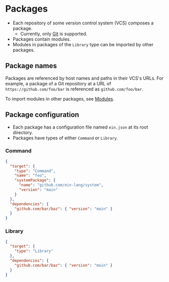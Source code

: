 # Packages

- Each repository of some version control system (VCS) composes a package.
  - Currently, only [Git](https://git-scm.com/) is supported.
- Packages contain modules.
- Modules in packages of the `Library` type can be imported by other packages.

## Package names

Packages are referenced by host names and paths in their VCS's URLs. For example, a package of a Git repository at a URL of `https://github.com/foo/bar` is referenced as `github.com/foo/bar`.

To import modules in other packages, see [Modules](modules.md).

## Package configuration

- Each package has a configuration file named `ein.json` at its root directory.
- Packages have types of either `Command` or `Library`.

### Command

```json
{
  "target": {
    "type": "Command",
    "name": "foo",
    "systemPackage": {
      "name": "github.com/ein-lang/system",
      "version": "main"
    }
  },
  "dependencies": {
    "github.com/bar/baz": { "version": "main" }
  }
}
```

### Library

```json
{
  "target": {
    "type": "Library"
  },
  "dependencies": {
    "github.com/bar/baz": { "version": "main" }
  }
}
```
